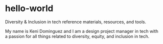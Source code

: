 # hello-world
Diversity &amp; Inclusion in tech reference materials, resources, and tools.

My name is Keni Dominguez and I am a design project manager in tech with a passion for all things related to diversity, equity, and inclusion in tech.
